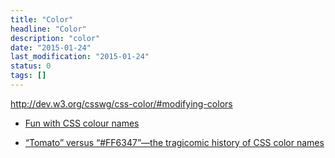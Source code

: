```yaml
---
title: "Color"
headline: "Color"
description: "color"
date: "2015-01-24"
last_modification: "2015-01-24"
status: 0
tags: []
---
```


http://dev.w3.org/csswg/css-color/#modifying-colors

  - [Fun with CSS colour names](https://www.christianheilmann.com/2015/10/14/fun-with-css-colour-names/)

  - [“Tomato” versus “#FF6347”—the tragicomic history of CSS color names](http://arstechnica.com/information-technology/2015/10/tomato-versus-ff6347-the-tragicomic-history-of-css-color-names/)